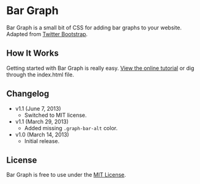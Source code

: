 # Bar Graph
Bar Graph is a small bit of CSS for adding bar graphs to your website. Adapted from [Twitter Bootstrap](http://getbootstrap.com).

## How It Works
Getting started with Bar Graph is really easy. [View the online tutorial](http://cferdinandi.github.com/bar-graph/) or dig through the index.html file.

## Changelog
* v1.1 (June 7, 2013)
  * Switched to MIT license.
* v1.1 (March 29, 2013)
  * Added missing `.graph-bar-alt` color.
* v1.0 (March 14, 2013)
  * Initial release.

## License
Bar Graph is free to use under the [MIT License](http://gomakethings.com/mit/).
